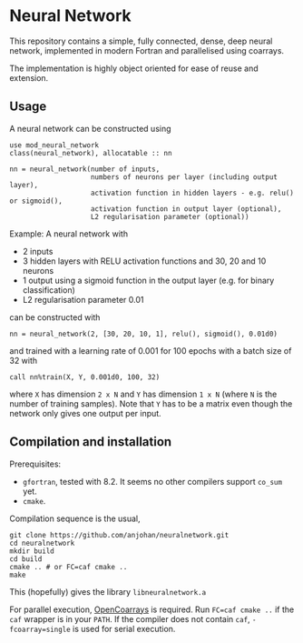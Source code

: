 # Neural Network

This repository contains a simple, fully connected, dense, deep neural network,
implemented in modern Fortran and parallelised using coarrays.

The implementation is highly object oriented for ease of reuse and extension.

## Usage

A neural network can be constructed using
``` Fortran
use mod_neural_network
class(neural_network), allocatable :: nn

nn = neural_network(number of inputs,
                    numbers of neurons per layer (including output layer),
                    activation function in hidden layers - e.g. relu() or sigmoid(),
                    activation function in output layer (optional),
                    L2 regularisation parameter (optional))
```
Example: A neural network with

- 2 inputs
- 3 hidden layers with RELU activation functions and 30, 20 and 10 neurons
- 1 output using a sigmoid function in the output layer (e.g. for binary classification)
- L2 regularisation parameter 0.01

can be constructed with
``` Fortran
nn = neural_network(2, [30, 20, 10, 1], relu(), sigmoid(), 0.01d0)
```
and trained with a learning rate of 0.001 for 100 epochs with a batch size of 32 with
``` Fortran
call nn%train(X, Y, 0.001d0, 100, 32)
```
where `X` has dimension `2 x N` and `Y` has dimension `1 x N` (where `N` is the number of training samples). Note that `Y` has to be a matrix even though the network only gives one output per input.

## Compilation and installation
Prerequisites:

- `gfortran`, tested with 8.2. It seems no other compilers support `co_sum` yet.
- `cmake`.

Compilation sequence is the usual,
```
git clone https://github.com/anjohan/neuralnetwork.git
cd neuralnetwork
mkdir build
cd build
cmake .. # or FC=caf cmake ..
make
```

This (hopefully) gives the library `libneuralnetwork.a`

For parallel execution, [OpenCoarrays](https://github.com/sourceryinstitute/OpenCoarrays) is required. Run `FC=caf cmake ..` if the `caf` wrapper is in your `PATH`. If the compiler does not contain `caf`, `-fcoarray=single` is used for serial execution.
